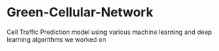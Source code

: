 # Green-Cellular-Network
Cell Traffic Prediction model using various machine learning and deep learning algorithms we worked on
